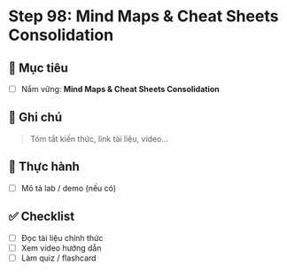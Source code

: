 # Step 98: Mind Maps & Cheat Sheets Consolidation

## 🎯 Mục tiêu
- [ ] Nắm vững: **Mind Maps & Cheat Sheets Consolidation**

## 📘 Ghi chú
> Tóm tắt kiến thức, link tài liệu, video...

## 🧪 Thực hành
- [ ] Mô tả lab / demo (nếu có)

## ✅ Checklist
- [ ] Đọc tài liệu chính thức
- [ ] Xem video hướng dẫn
- [ ] Làm quiz / flashcard
